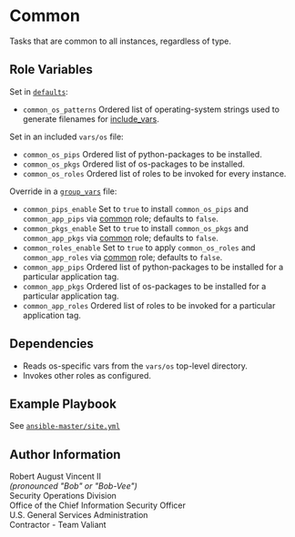 Common
======

Tasks that are common to all instances, regardless of type.

Role Variables
--------------

Set in [`defaults`](defaults/main.yml):
- `common_os_patterns`
  Ordered list of operating-system strings used to generate filenames for [include_vars](https://docs.ansible.com/ansible/latest/modules/include_vars_module.html#include-vars-module).

Set in an included `vars/os` file:
- `common_os_pips`
  Ordered list of python-packages to be installed.
- `common_os_pkgs`
  Ordered list of os-packages to be installed.
- `common_os_roles`
  Ordered list of roles to be invoked for every instance.

Override in a [`group_vars`](../../group_vars) file:
- `common_pips_enable`
  Set to `true` to install `common_os_pips` and `common_app_pips` via [common](roles/common/pip.yml) role; defaults to `false`.
- `common_pkgs_enable`
  Set to `true` to install `common_os_pkgs` and `common_app_pkgs` via [common](roles/common/package.yml) role; defaults to `false`.
- `common_roles_enable`
  Set to `true` to apply `common_os_roles` and `common_app_roles` via [common](roles/common/main.yml) role; defaults to `false`.
- `common_app_pips`
  Ordered list of python-packages to be installed for a particular application tag.
- `common_app_pkgs`
  Ordered list of os-packages to be installed for a particular application tag.
- `common_app_roles`
  Ordered list of roles to be invoked for a particular application tag.


Dependencies
------------

- Reads os-specific vars from the `vars/os` top-level directory.
- Invokes other roles as configured.

Example Playbook
----------------

See [`ansible-master/site.yml`](/GSASecOps/ansible-master/blob/master/site.yml)

Author Information
------------------

Robert August Vincent II  
*(pronounced "Bob" or "Bob-Vee")*  
Security Operations Division  
Office of the Chief Information Security Officer  
U.S. General Services Administration  
Contractor - Team Valiant  
